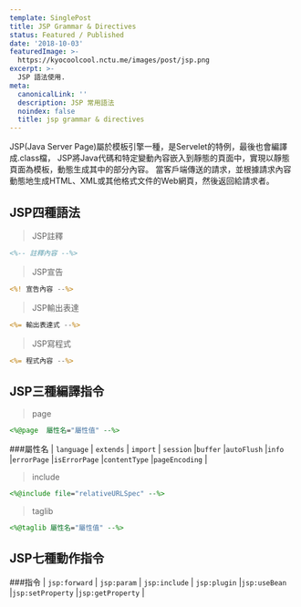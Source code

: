 ```yaml
---
template: SinglePost
title: JSP Grammar & Directives
status: Featured / Published
date: '2018-10-03'
featuredImage: >-
  https://kyocoolcool.nctu.me/images/post/jsp.png
excerpt: >-
  JSP 語法使用.
meta:
  canonicalLink: ''
  description: JSP 常用語法
  noindex: false
  title: jsp grammar & directives
---
```

JSP(Java Server Page)屬於模板引擎一種，是Servelet的特例，最後也會編譯成.class檔，
JSP將Java代碼和特定變動內容嵌入到靜態的頁面中，實現以靜態頁面為模板，動態生成其中的部分內容。
當客戶端傳送的請求，並根據請求內容動態地生成HTML、XML或其他格式文件的Web網頁，然後返回給請求者。

## JSP四種語法
>JSP註釋
```jsp
<%-- 註釋內容 --%>
```

>JSP宣告
```jsp
<%! 宣告內容 --%>
```

>JSP輸出表達
```jsp
<%= 輸出表達式 --%>
```

>JSP寫程式
```jsp
<%= 程式內容 --%>
```

## JSP三種編譯指令
>page
```jsp
<%@page  屬性名="屬性值" --%>
```
###屬性名
 | `language` | `extends` | `import` | `session` |`buffer` |`autoFlush` |`info` |`errorPage` |`isErrorPage` |`contentType` |`pageEncoding` |
 
 >include
 ```jsp
 <%@include file="relativeURLSpec" --%>
 ```

>taglib
 ```jsp
 <%@taglib 屬性名="屬性值" --%>
 ```

## JSP七種動作指令
###指令
 | `jsp:forward` | `jsp:param` | `jsp:include` | `jsp:plugin` |`jsp:useBean` |`jsp:setProperty` |`jsp:getProperty` |
